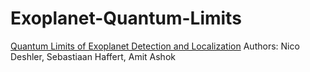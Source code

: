 # Exoplanet-Quantum-Limits
[Quantum Limits of Exoplanet Detection and Localization](Quantum_Limits_of_Exoplanet_Discovery.pdf)
Authors: Nico Deshler, Sebastiaan Haffert, Amit Ashok
